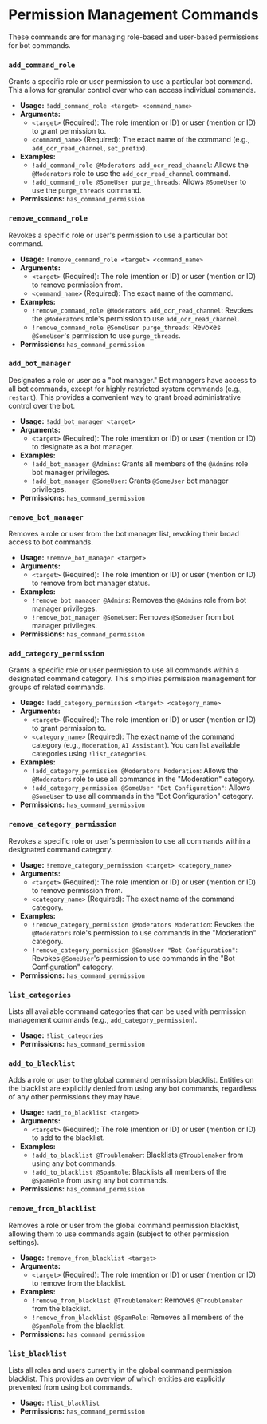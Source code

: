 # Permission Management Commands

These commands are for managing role-based and user-based permissions for bot commands.

### `add_command_role`
Grants a specific role or user permission to use a particular bot command. This allows for granular control over who can access individual commands.

- **Usage:** `!add_command_role <target> <command_name>`
- **Arguments:**
    - `<target>` (Required): The role (mention or ID) or user (mention or ID) to grant permission to.
    - `<command_name>` (Required): The exact name of the command (e.g., `add_ocr_read_channel`, `set_prefix`).
- **Examples:**
    - `!add_command_role @Moderators add_ocr_read_channel`: Allows the `@Moderators` role to use the `add_ocr_read_channel` command.
    - `!add_command_role @SomeUser purge_threads`: Allows `@SomeUser` to use the `purge_threads` command.
- **Permissions:** `has_command_permission`

### `remove_command_role`
Revokes a specific role or user's permission to use a particular bot command.

- **Usage:** `!remove_command_role <target> <command_name>`
- **Arguments:**
    - `<target>` (Required): The role (mention or ID) or user (mention or ID) to remove permission from.
    - `<command_name>` (Required): The exact name of the command.
- **Examples:**
    - `!remove_command_role @Moderators add_ocr_read_channel`: Revokes the `@Moderators` role's permission to use `add_ocr_read_channel`.
    - `!remove_command_role @SomeUser purge_threads`: Revokes `@SomeUser`'s permission to use `purge_threads`.
- **Permissions:** `has_command_permission`

### `add_bot_manager`
Designates a role or user as a "bot manager." Bot managers have access to all bot commands, except for highly restricted system commands (e.g., `restart`). This provides a convenient way to grant broad administrative control over the bot.

- **Usage:** `!add_bot_manager <target>`
- **Arguments:**
    - `<target>` (Required): The role (mention or ID) or user (mention or ID) to designate as a bot manager.
- **Examples:**
    - `!add_bot_manager @Admins`: Grants all members of the `@Admins` role bot manager privileges.
    - `!add_bot_manager @SomeUser`: Grants `@SomeUser` bot manager privileges.
- **Permissions:** `has_command_permission`

### `remove_bot_manager`
Removes a role or user from the bot manager list, revoking their broad access to bot commands.

- **Usage:** `!remove_bot_manager <target>`
- **Arguments:**
    - `<target>` (Required): The role (mention or ID) or user (mention or ID) to remove from bot manager status.
- **Examples:**
    - `!remove_bot_manager @Admins`: Removes the `@Admins` role from bot manager privileges.
    - `!remove_bot_manager @SomeUser`: Removes `@SomeUser` from bot manager privileges.
- **Permissions:** `has_command_permission`

### `add_category_permission`
Grants a specific role or user permission to use all commands within a designated command category. This simplifies permission management for groups of related commands.

- **Usage:** `!add_category_permission <target> <category_name>`
- **Arguments:**
    - `<target>` (Required): The role (mention or ID) or user (mention or ID) to grant permission to.
    - `<category_name>` (Required): The exact name of the command category (e.g., `Moderation`, `AI Assistant`). You can list available categories using `!list_categories`.
- **Examples:**
    - `!add_category_permission @Moderators Moderation`: Allows the `@Moderators` role to use all commands in the "Moderation" category.
    - `!add_category_permission @SomeUser "Bot Configuration"`: Allows `@SomeUser` to use all commands in the "Bot Configuration" category.
- **Permissions:** `has_command_permission`

### `remove_category_permission`
Revokes a specific role or user's permission to use all commands within a designated command category.

- **Usage:** `!remove_category_permission <target> <category_name>`
- **Arguments:**
    - `<target>` (Required): The role (mention or ID) or user (mention or ID) to remove permission from.
    - `<category_name>` (Required): The exact name of the command category.
- **Examples:**
    - `!remove_category_permission @Moderators Moderation`: Revokes the `@Moderators` role's permission to use commands in the "Moderation" category.
    - `!remove_category_permission @SomeUser "Bot Configuration"`: Revokes `@SomeUser`'s permission to use commands in the "Bot Configuration" category.
- **Permissions:** `has_command_permission`

### `list_categories`
Lists all available command categories that can be used with permission management commands (e.g., `add_category_permission`).

- **Usage:** `!list_categories`
- **Permissions:** `has_command_permission`

### `add_to_blacklist`
Adds a role or user to the global command permission blacklist. Entities on the blacklist are explicitly denied from using any bot commands, regardless of any other permissions they may have.

- **Usage:** `!add_to_blacklist <target>`
- **Arguments:**
    - `<target>` (Required): The role (mention or ID) or user (mention or ID) to add to the blacklist.
- **Examples:**
    - `!add_to_blacklist @Troublemaker`: Blacklists `@Troublemaker` from using any bot commands.
    - `!add_to_blacklist @SpamRole`: Blacklists all members of the `@SpamRole` from using any bot commands.
- **Permissions:** `has_command_permission`

### `remove_from_blacklist`
Removes a role or user from the global command permission blacklist, allowing them to use commands again (subject to other permission settings).

- **Usage:** `!remove_from_blacklist <target>`
- **Arguments:**
    - `<target>` (Required): The role (mention or ID) or user (mention or ID) to remove from the blacklist.
- **Examples:**
    - `!remove_from_blacklist @Troublemaker`: Removes `@Troublemaker` from the blacklist.
    - `!remove_from_blacklist @SpamRole`: Removes all members of the `@SpamRole` from the blacklist.
- **Permissions:** `has_command_permission`

### `list_blacklist`
Lists all roles and users currently in the global command permission blacklist. This provides an overview of which entities are explicitly prevented from using bot commands.

- **Usage:** `!list_blacklist`
- **Permissions:** `has_command_permission`
